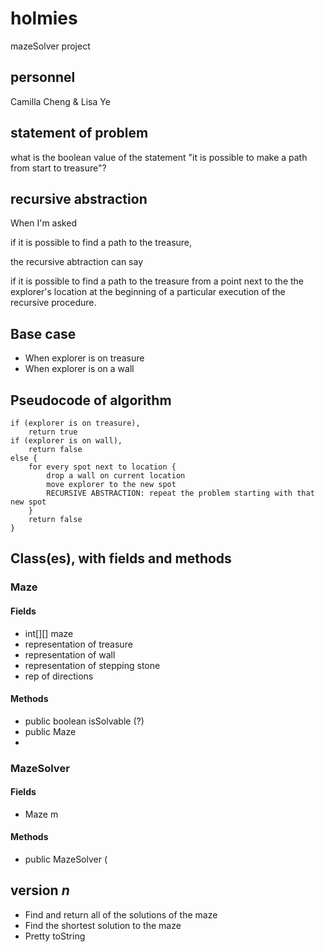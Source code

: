 # holmies
mazeSolver project

## personnel
Camilla Cheng & Lisa Ye

## statement of problem
what is the boolean value of the statement
  "it is possible to make a path from start to treasure"?

## recursive abstraction
When I'm asked

  if it is possible to find a path to the treasure,
  
the recursive abtraction can say

  if it is possible to find a path to the treasure from a point next to the the explorer's location at the beginning of a particular execution of the recursive procedure.

## Base case
- When explorer is on treasure
- When explorer is on a wall

## Pseudocode of algorithm
    if (explorer is on treasure), 
        return true
    if (explorer is on wall),
        return false
    else {
        for every spot next to location {
            drop a wall on current location
            move explorer to the new spot
            RECURSIVE ABSTRACTION: repeat the problem starting with that new spot
        }
        return false
    }


## Class(es), with fields and methods
### Maze
#### Fields
- int[][] maze
- representation of treasure
- representation of wall
- representation of stepping stone
- rep of directions

#### Methods
- public boolean isSolvable (?)
- public Maze
- 

### MazeSolver
#### Fields
- Maze m

#### Methods
- public MazeSolver (

## version *n*
- Find and return all of the solutions of the maze
- Find the shortest solution to the maze
- Pretty toString
